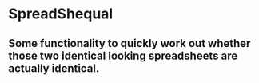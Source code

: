 # SpreadShequal
## Some functionality to quickly work out whether those two identical looking spreadsheets are actually identical.
